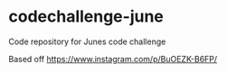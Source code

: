 # codechallenge-june
Code repository for Junes code challenge

Based off https://www.instagram.com/p/BuOEZK-B6FP/
